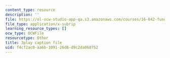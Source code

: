 ```yaml
---
content_type: resource
description: ''
file: https://ol-ocw-studio-app-qa.s3.amazonaws.com/courses/16-842-fundamentals-of-systems-engineering-fall-2015/f4cf2ac0aa6b309126d8d9c2da068752_-Km2237G0P8.srt
file_type: application/x-subrip
learning_resource_types: []
ocw_type: OCWFile
resourcetype: Other
title: 3play caption file
uid: f4cf2ac0-aa6b-3091-26d8-d9c2da068752
---
```

